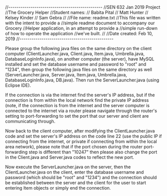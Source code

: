 //-----------------------------------------------
//SEN 632 Jan 2019 Project
//The Grocery Helper
//Student names:
// Babita Pital
//  Matt Hunter
//	Kelsey Kinder
//	Sam Gebra
//
//File name: readme.txt
//This file was written with the intent to provide a //simple readme document to accompany our Grocery //Helper application, in an attempt to provide a //simple run-down of how to operate the application //we've built.
//
//Date created: Feb 10, 2019
//-----------------------------------------------



Please group the following java files on the same directory on the client computer (ClientLauncher.java, Client.java, Item.java, Umbrella.java, DatabaseLoginInfo.java), on another computer (the server), have MySQL installed and set the database username and password to "root" and "1234", then group the following java files on the same directory as well (ServerLauncher.java, Server.java, Item.java, Umbrella.java, DatabaseLoginInfo.java, DB.java). Then run the ServerLauncher.java (using Eclipse IDE).

If the connection is via the internet find the server's IP address, but if the connection is from within the local network find the private IP address (note, if the connection is from the internet and the server computer is connected to the internet via a router please navigate through the router's setting to port-forwarding to set the port that our server and client are communicating through.

Now back to the client computer, after modifying the ClientLauncher.java code and set the server's IP address on the code line 22 (use the public IP if connecting from the internet, or private if connecting from within the local area network), please note that if the port chosen during the router port-forwarding step is different than "10247" then please also change the port in the Client.java and Server.java codes to reflect the new port.

Now execute the ServerLauncher.java on the server, then the ClientLauncher.java on the client, enter the database username and password (which should be "root" and "1234") and the connection should be established between the server and the client for the user to start entering Item objects or simply end the connection.
